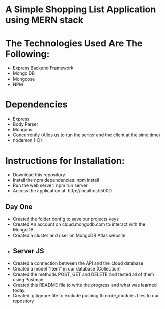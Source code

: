 # A Simple Shopping List Application using MERN stack

# The Technologies Used Are The Following:

* Express Backend Framework
* Mongo DB
* Mongoose
* NPM

# Dependencies
* Express
* Body Parser
* Mongous
* Concurrently (Allos us to run the server and the client at the sime time)
* nodemon (-D)

# Instructions for Installation:

* Download this repository
* Install the npm dependencies: npm install
* Run the web server: npm run server
* Access the application at: http://localhost:5000


## Day One
* Created the folder config to save our projects keys
* Created An account on cloud.mongodb.com to interact with the MongoDB
* Created a cluster and user on MongoDB Atlas website
* ## Server JS
* Created a connection between the API and the cloud database
* Created a model "Item" in our database (Collection)
* Created the methods POST, GET and DELETE and tested all of them using Postman
* Created this README file to write the progress and what was learned today.
* Created .gitignore file to exclude pushing th node_modules files to our repository
